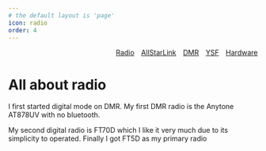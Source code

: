 ```yaml
---
# the default layout is 'page'
icon: radio
order: 4
---
```


<div style="display: flex; justify-content: space-between; align-items: flex-start;">
  <div style="min-width: 200px; text-align: right; width: 100%;">
    <nav>
      <a href="#" onclick="showTab('radio'); return false;" style="margin-right: 10px;">Radio</a>
      <a href="#" onclick="showTab('allstarlink'); return false;" style="margin-right: 10px;">AllStarLink</a>
      <a href="#" onclick="showTab('dmr'); return false;" style="margin-right: 10px;">DMR</a>
      <a href="#" onclick="showTab('ysf'); return false;" style="margin-right: 10px;">YSF</a>
      <a href="#" onclick="showTab('hardware'); return false;">Hardware</a>
    </nav>
  </div>
</div>

<div id="radio" class="tab-content">
  <h1>All about radio</h1>
  <p>I first started digital mode on DMR. My first DMR radio is the Anytone AT878UV with no bluetooth.</p>
  <p>My second digital radio is FT70D which I like it very much due to its simplicity to operated. Finally I got FT5D as my primary radio</p>
</div>

<div id="allstarlink" class="tab-content" style="display:none;">
  <h1>AllStarLink</h1>
  <p>AllStarLink is a network of Amateur Radio repeaters, remote base stations and hot spots accessible to each other via Voice over Internet Protocol. AllStarLink runs on a dedicated computer (including the Rasperry Pi) that you host at your home, radio site or computer center. It is based on the open source Asterisk PBX running our app_rpt application. App_rpt makes Asterisk a powerful system capable of controlling one or more radios. It provides linking of these radio "nodes" to other systems of similar construction anywhere in the world via VoIP.</p>
  <p>AllStarLink's primary use is as a dedicated computer node wired to your repeater or radio. Connections from Echolink, other VoIP clients and telephone calls are supported.</p>
  <p>Credit: <a href="https://www.allstarlink.org/">https://www.allstarlink.org/</a></p>
</div>

<div id="dmr" class="tab-content" style="display:none;">
  <h1>DMR</h1>
  <p>DMR stands for Digital Mobile Radio and is an international standard that has been defined for two-way radios. The DMR standard allows equipment developed by different manufacturers to operate together on the same network for all the functions defined within the standard.</p>

<p>The aim of the DMR standard was to create a digital radio system with low complexity and low cost that still allows for equipment from different manufacturers to work together, allowing users to shop around rather than being locked into a proprietary system which would be costly to replace and maintain.</p>

<p>European Telecommunications Standards Institute (ETSI) is responsible for the creation and maintenance of the DMR standard. The standard was first ratified in 2005 and has subsequently been updated and revised several times, most recently in November 2018.</p>

<p>Credit: <a href="https://www.motorolasolutions.com/en_xp/solutions/what-is-dmr.html">https://www.motorolasolutions.com/en_xp/solutions/what-is-dmr.html</a></p>

</div>

<div id="ysf" class="tab-content" style="display:none;">
  <h1>YSF</h1>
  <p>YSF is an abbreviation of Yaesu System Fusion, developed by Yaesu, one of the leading manufacturers of amateur radio equipment. YSF is a digital voice and data protocol that uses FDMA (Frequency-division multiple access).</p>
</div>

<div id="hardware" class="tab-content" style="display:none;">
  <h1>Hardware</h1>
  <p>I first started digital mode on DMR. My first DMR radio is the Anytone AT878UV with no bluetooth.</p>

<p>My second digital radio is FT70D which I like it very much due to its simplicity to operated. Finally I got FT5D as my primary radio</p>
</div>

<script>
function showTab(tabId) {
  var tabs = document.getElementsByClassName('tab-content');
  for (var i = 0; i < tabs.length; i++) {
    tabs[i].style.display = 'none';
  }
  document.getElementById(tabId).style.display = 'block';
}
</script>

